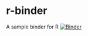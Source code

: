 # r-binder
A sample binder for R
[![Binder](https://mybinder.org/badge_logo.svg)](https://mybinder.org/v2/gh/pwmpenwr/r-binder/master?urlpath=rstudio)
